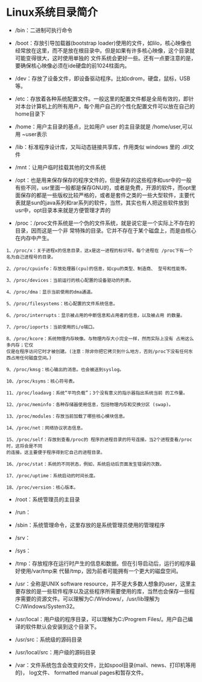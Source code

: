 # Linux系统目录简介

- /bin：二进制可执行命令

- /boot：存放引导加载器(bootstrap loader)使用的文件，如lilo，核心映像也经常放在这里，而不是放在根目录中。但是如果有许多核心映像，这个目录就可能变得很大，这时使用单独的 文件系统会更好一些。还有一点要注意的是，要确保核心映像必须在ide硬盘的前1024柱面内。

- /dev：存放了设备文件，即设备驱动程序。比如cdrom，硬盘，鼠标，USB等。

- /etc：存放着各种系统配置文件。一般这里的配置文件都是全局有效的，即针对本台计算机上的所有用户，每个用户自己的个性化配置文件可以放在自己的home目录下

- /home：用户主目录的基点，比如用户 user 的主目录就是 /home/user,可以用 ~user表示

- /lib：标准程序设计库，又叫动态链接共享库，作用类似 windows 里的 .dll文件

- /mnt：让用户临时挂载其他的文件系统

- /opt：也是用来保存保存的程序文件的，但是保存的这些程序和usr中的一般有些不同，usr里面一般都是保存GNU的，或者是免费，开源的软件，而opt里面保存的都是一些版权比较严格的，或者是套件之类的一些大型软件，主要代表就是sun的java系列和rar系列的软件，当然，其实也有人把这些软件放到usr中，opt目录本来就是方便管理才弄的

- /proc：/proc文件系统是一个伪的文件系统，就是说它是一个实际上不存在的目录，因而这是一个非 常特殊的目录。它并不存在于某个磁盘上，而是由核心在内存中产生。
```
1、/proc/x：关于进程x的信息目录，这x是这一进程的标识号。每个进程在 /proc下有一个名为自己进程号的目录。

2、/proc/cpuinfo：存放处理器(cpu)的信息，如cpu的类型、制造商、 型号和性能等。

3、/proc/devices：当前运行的核心配置的设备驱动的列表。

4、/proc/dma：显示当前使用的dma通道。

5、/proc/filesystems：核心配置的文件系统信息。

6、/proc/interrupts：显示被占用的中断信息和占用者的信息，以及被占用 的数量。

7、/proc/ioports：当前使用的i/o端口。

8、/proc/kcore：系统物理内存映像。与物理内存大小完全一样，然而实际上没有 占用这么多内存；它仅
仅是在程序访问它时才被创建。(注意：除非你把它拷贝到什么地方，否则/proc下没有任何东西占用任何磁盘空间。)

9、/proc/kmsg：核心输出的消息。也会被送到syslog。

10、/proc/ksyms：核心符号表。

11、/proc/loadavg：系统“平均负载”；3个没有意义的指示器指出系统当前 的工作量。

12、/proc/meminfo：各种存储器使用信息，包括物理内存和交换分区 (swap)。

13、/proc/modules：存放当前加载了哪些核心模块信息。

14、/proc/net：网络协议状态信息。

15、/proc/self：存放到查看/proc的 程序的进程目录的符号连接。当2个进程查看/proc时，这将会是不同
的连接。这主要便于程序得到它自己的进程目录。

16、/proc/stat：系统的不同状态，例如，系统启动后页面发生错误的次数。

17、/proc/uptime：系统启动的时间长度。

18、/proc/version：核心版本。
```

- /root：系统管理员的主目录

- /run：

- /sbin：系统管理命令，这里存放的是系统管理员使用的管理程序

- /srv：

- /sys：

- /tmp：存放程序在运行时产生的信息和数据。但在引导启动后，运行的程序最好使用/var/tmp来 代替/tmp，因为前者可能拥有一个更大的磁盘空间。

- /usr：全称是UNIX software resource，并不是大多数人想象的user，这里主要存放的是一些软件程序以及这些程序所需要使用的库，当然也会保存一些程序需要的资源文件。可以理解为C:/Windows/，/usr/lib理解为C:/Windows/System32。

- /usr/local：用户级的程序目录，可以理解为C:/Progrem Files/。用户自己编译的软件默认会安装到这个目录下。

- /usr/src：系统级的源码目录

- /usr/local/src：用户级的源码目录

- /var：文件系统包含会改变的文件，比如spool目录(mail、news、打印机等用的)， log文件、 formatted manual pages和暂存文件。